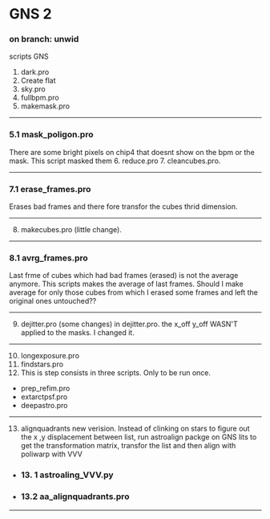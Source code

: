 # GNS 2
### on branch: unwid


scripts GNS
1. dark.pro
2. Create flat
3. sky.pro
4. fullbpm.pro
5. makemask.pro
___
### 5.1 mask_poligon.pro
There are some bright pixels on chip4 that doesnt show on the bpm or the mask. This script masked them
6. reduce.pro
7. cleancubes.pro.
___
### 7.1 erase_frames.pro
Erases bad frames and there fore transfor the cubes thrid dimension.
___
8. makecubes.pro (little change).
___
### 8.1 avrg_frames.pro 
Last frme of cubes which had bad frames (erased) is not the average anymore. This scripts makes the average of last frames. 
Should I make average for only those cubes from  which I erased some frames and left the original ones untouched??
___
9. dejitter.pro (some changes)
in dejitter.pro. the x_off y_off WASN'T applied to the masks. I changed it.
___
10. longexposure.pro
11. findstars.pro
12. This is step consists in three scripts. Only to be run once.
* prep_refim.pro
* extarctpsf.pro
* deepastro.pro
___
13. alignquadrants new verision. 
Instead of clinking on stars to figure out the x ,y displacement between list, run astroalign packge on GNS lits to get the transformation matrix, transfor the list and then align with poliwarp with VVV
*  ### 13. 1 astroaling_VVV.py
* ### 13.2  aa_alignquadrants.pro
___


